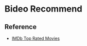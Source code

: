 # Bideo Recommend

## Reference

* [IMDb Top Rated Movies](http://www.imdb.com/chart/top?ref_=nv_mv_250_6)
